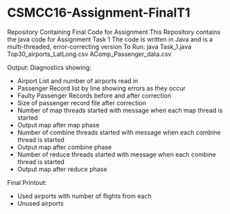 # CSMCC16-Assignment-FinalT1
Repository Containing Final Code for Assignment
This Repository contains the java code for Assignment Task 1
The code is written in Java and is a multi-threaded, error-correcting version
To Run:
java Task_1.java Top30_airports_LatLong.csv AComp_Passenger_data.csv

Output:
Diagnostics showing:
- Airport List and number of airports read in
- Passenger Record list by line showing errors as they occur
- Faulty Passenger Records before and after correction
- Size of passenger record file after correction
- Number of map threads started with message when each map thread is started
- Output map after map phase
- Number of combine threads started with message when each combine thread is started
- Output map after combine phase
- Number of reduce threads started with message when each combine thread is started
- Output map after reduce phase

Final Printout:
- Used airports with number of flights from each
- Unused airports
